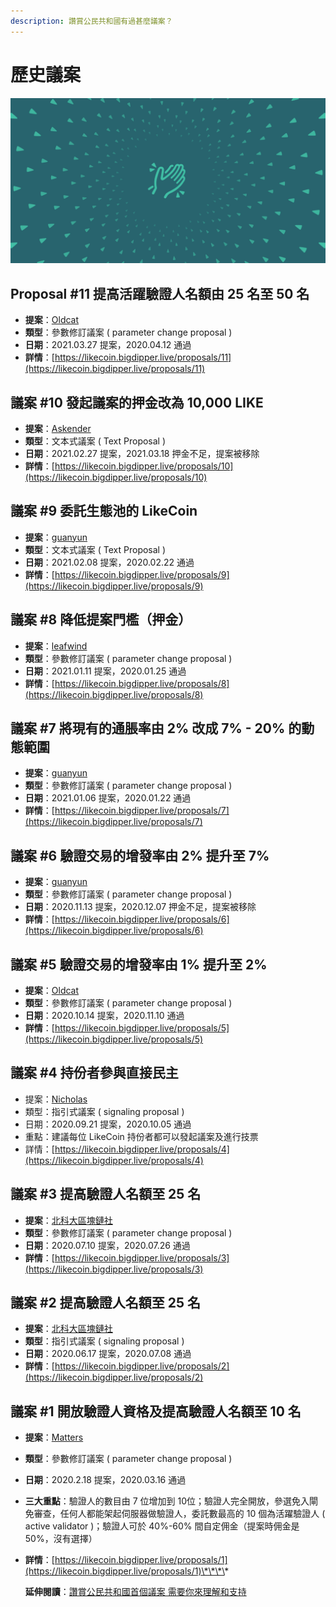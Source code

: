 ```yaml
---
description: 讚賞公民共和國有過甚麼議案？
---
```


# 歷史議案

![](../../.gitbook/assets/likecoin_ad59_banner%20%281%29.png)

## Proposal \#11 提高活躍驗證人名額由 25 名至 50 名

* **提案**：[Oldcat](https://matters.news/@oldcat/like-coin-chain-proposal-11-increasing-the-maximum-number-of-active-validators-from-25-to-50-bafyreifshurtp5w4i7ovcwu274sr4iknrtdhsy2s2vrunlwzmnz4kp4mwa)
* **類型**：參數修訂議案 \( parameter change proposal \)
* **日期**：2021.03.27 提案，2020.04.12 通過
* **詳情**：[https://likecoin.bigdipper.live/proposals/11](https://likecoin.bigdipper.live/proposals/11)

## 議案 \#10 發起議案的押金改為 10,000 LIKE

* **提案**：[Askender](https://matters.news/@askender)
* **類型**：文本式議案 \( Text Proposal \)
* **日期**：2021.02.27 提案，2021.03.18 押金不足，提案被移除
* **詳情**：[https://likecoin.bigdipper.live/proposals/10](https://likecoin.bigdipper.live/proposals/10)

## 議案 \#9 委託生態池的 LikeCoin

* **提案**：[guanyun](https://matters.news/@guanyun/towards-a-republic-of-liker-land-the-9th-proposal-bafyreicn5r4jqcz267ksdcj3rjmxvkykwsrrw4q72as6j7k7k267k4xy24)
* **類型**：文本式議案 \( Text Proposal \)
* **日期**：2021.02.08 提案，2020.02.22 通過
* **詳情**：[https://likecoin.bigdipper.live/proposals/9](https://likecoin.bigdipper.live/proposals/9)

## 議案 \#8 降低提案門檻（押金）

* **提案**：[leafwind](https://matters.news/@leafwind/like-coin-chain-proposal-8-reduce-the-barrier-of-proposal-deposit-threshold-bafyreihrcgcmjgxjgsddsrdfdifmuptntsdlil4hvsahffn5lbwh72m7si)
* **類型**：參數修訂議案 \( parameter change proposal \)
* **日期**：2021.01.11 提案，2020.01.25 通過
* **詳情**：[https://likecoin.bigdipper.live/proposals/8](https://likecoin.bigdipper.live/proposals/8)

## 議案 \#7 將現有的通脹率由 2% 改成 7% - 20% 的動態範圍

* **提案**：[guanyun](https://matters.news/@guanyun/towards-a-republic-of-liker-land-the-7th-proposal-bafyreidbbvg5yuili2cglawzygkn4mvhg2ghjjdzlytonrnc4tcocyucsq)
* **類型**：參數修訂議案 \( parameter change proposal \)
* **日期**：2021.01.06 提案，2020.01.22 通過
* **詳情**：[https://likecoin.bigdipper.live/proposals/7](https://likecoin.bigdipper.live/proposals/7)

## 議案 \#6 驗證交易的增發率由 2% 提升至 7%

* **提案**：[guanyun](https://matters.news/@guanyun/like-coin-chain-proposal-6-increase-the-inflation-rate-from-2-to-7-bafyreibnqz6rbx2rcmc6o5nujogobaou2rh7sdtogmkkfgbdf2gjzq74lq)
* **類型**：參數修訂議案 \( parameter change proposal \)
* **日期**：2020.11.13 提案，2020.12.07 押金不足，提案被移除
* **詳情**：[https://likecoin.bigdipper.live/proposals/6](https://likecoin.bigdipper.live/proposals/6)

## 議案 \#5 驗證交易的增發率由 1% 提升至 2%

* **提案**：[Oldcat](https://matters.news/@oldcat/like-coin-chain-proposal-5-increase-the-inflation-rate-from-1-to-2-bafyreigehviegtfl42orweqj5nc2wn2ccapukjm2jhwf3qzcntl7qyxaby)
* **類型**：參數修訂議案 \( parameter change proposal \)
* **日期**：2020.10.14 提案，2020.11.10 通過
* **詳情**：[https://likecoin.bigdipper.live/proposals/5](https://likecoin.bigdipper.live/proposals/5)

## 議案 \#4 持份者參與直接民主

* 提案：[Nicholas](https://matters.news/@nicholasyau/like-coin-chain-proposal-4-direct-democracy-by-stakeholders-bafyreifupmmlspfpu55mpjwtzbkqew3ji4wdud36er2uetcph7h72mfmea)
* 類型：指引式議案 \( signaling proposal \)
* 日期：2020.09.21 提案，2020.10.05 通過
* 重點：建議每位 LikeCoin 持份者都可以發起議案及進行技票
* 詳情：[https://likecoin.bigdipper.live/proposals/4](https://likecoin.bigdipper.live/proposals/4)

## 議案 \#3 提高驗證人名額至 25 名 <a id="3"></a>

* **提案**：[北科大區塊鏈社](https://likecoin.bigdipper.live/validator/9A810D60E0BF1D5D1C81B03CCF2923C6404FECE3)
* **類型**：參數修訂議案 \( parameter change proposal \)
* **日期**：2020.07.10 提案，2020.07.26 通過
* **詳情**：[https://likecoin.bigdipper.live/proposals/3](https://likecoin.bigdipper.live/proposals/3)

## 議案 \#2 提高驗證人名額至 25 名

* **提案**：[北科大區塊鏈社](https://matters.news/@dAAAb/like-coin-chain-proposal-2-increasing-the-number-of-active-validators-from-10-to-25-bafyreic2jaqtzaaql2dkauay5ogybtqy3tlltwzrj665ong2sg7uks7zsu)
* **類型**：指引式議案 \( signaling proposal \)
* **日期**：2020.06.17 提案，2020.07.08 通過
* **詳情**：[https://likecoin.bigdipper.live/proposals/2](https://likecoin.bigdipper.live/proposals/2)

## 議案 \#1 **開放驗證人資格及提高驗證人名額至 10 名** <a id="1"></a>

* **提案**：[Matters](https://matters.news/@likecoin/like-coin-chain-proposal-1-relaxing-validator-requirements-to-transform-like-coin-chain-to-a-permissionless-b-po-s-mechanism-bafyreienrrgu5a35wvgztutzjzl6hey5csqdhimukzrpxfp64xn223fi5q)
* **類型**：參數修訂議案 \( parameter change proposal \)
* **日期**：2020.2.18 提案，2020.03.16 通過
* **三大重點**：驗證人的數目由 7 位增加到 10位；驗證人完全開放，參選免入閘免審查，任何人都能架起伺服器做驗證人，委託數最高的 10 個為活躍驗證人 \( active validator \)；驗證人可於 40%-60% 間自定佣金（提案時佣金是 50%，沒有選擇）
* **詳情**：[https://likecoin.bigdipper.live/proposals/1](https://likecoin.bigdipper.live/proposals/1)\*\*\*\*

  **延伸閱讀**：[讚賞公民共和國首個議案 需要你來理解和支持
  ](https://matters.news/@ckxpress/%E8%AE%9A%E8%B3%9E%E5%85%AC%E6%B0%91%E5%85%B1%E5%92%8C%E5%9C%8B%E9%A6%96%E5%80%8B%E8%AD%B0%E6%A1%88-%E9%9C%80%E8%A6%81%E4%BD%A0%E4%BE%86%E7%90%86%E8%A7%A3%E5%92%8C%E6%94%AF%E6%8C%81-zdpuAruAzto5efyLYHJKw8CCBAYgHjbLdRJP57XJ5LFqgACEQ)

